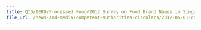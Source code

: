 ```yaml
---
title: QID/IERD/Processed Food/2012 Survey on Food Brand Names in Singapore 
file_url: /news-and-media/competent-authorities-circulars/2012-06-01-ca.pdf
---
```

